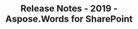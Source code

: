 ﻿---
title: Release Notes - 2019 - Aspose.Words for SharePoint
articleTitle: Release Notes - 2019
linktitle: Release Notes - 2019
description: "Aspose.Words for SharePoint Release Notes - 2019 – learn about the latest updates and fixes."
type: docs
weight: 10
url: /sharepoint/release-notes-2019/
---


